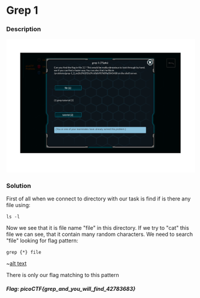 # Grep 1

### Description

![alt text](https://github.com/JakubK64/CTF-writeups/blob/master/picoCTF/Grep_1/task.png)

### Solution

First of all when we connect to directory with our task is find if is there any file using:
```unix
ls -l
```

Now we see that it is file name "file" in this directory.
If we try to "cat" this file we can see, that it contain many random characters.
We need to search "file" looking for flag pattern:
```unix
grep {*} file
```

~[alt text](https://github.com/JakubK64/CTF-writeups/blob/master/picoCTF/Grep_1/Solution.png)

There is only our flag matching to this pattern

#### *Flag: picoCTF{grep_and_you_will_find_42783683}*
